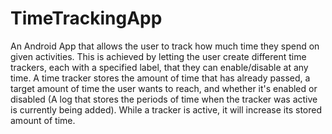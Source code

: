 # TimeTrackingApp

An Android App that allows the user to track how much time they spend on given activities. This is achieved by letting the user create different time trackers, each with a specified label, that they can enable/disable at any time.
A time tracker stores the amount of time that has already passed, a target amount of time the user wants to reach, and whether it's enabled or disabled (A log that stores the periods of time when the tracker was active is currently being added).
While a tracker is active, it will increase its stored amount of time.
